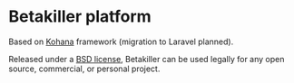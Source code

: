 # Betakiller platform

Based on [Kohana](http://kohanaframework.org/) framework (migration to Laravel planned).

Released under a [BSD license](LICENSE.md), Betakiller can be used legally for any open source, commercial, or personal project.

<!--## Documentation-->
<!--Kohana's documentation can be found at <http://kohanaframework.org/documentation> which also contains an API browser.-->

<!--The `userguide` module included in all Kohana releases also allows you to view the documentation locally. Once the `userguide` module is enabled in the bootstrap, it is accessible from your site via `/index.php/guide` (or just `/guide` if you are rewriting your URLs).-->

<!--## Reporting bugs-->
<!--If you've stumbled across a bug, please help us out by [reporting the bug](http://dev.kohanaframework.org/projects/kohana3/) you have found. Simply log in or register and submit a new issue, leaving as much information about the bug as possible, e.g.-->

<!--* Steps to reproduce-->
<!--* Expected result-->
<!--* Actual result-->

<!--This will help us to fix the bug as quickly as possible, and if you'd like to fix it yourself feel free to [fork us on GitHub](https://github.com/kohana) and submit a pull request!-->
